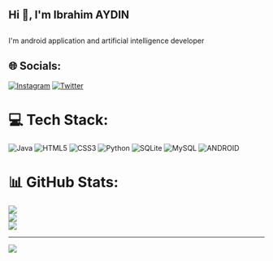  ##   Hi 👋, I'm Ibrahim AYDIN
##
I'm android application and artificial intelligence developer

## 🌐 Socials:
[![Instagram](https://img.shields.io/badge/Instagram-%23E4405F.svg?logo=Instagram&logoColor=white)](https://instagram.com/ibrahimaydn23) [![Twitter](https://img.shields.io/badge/Twitter-%231DA1F2.svg?logo=Twitter&logoColor=white)](https://twitter.com/ulanibo23) 

# 💻 Tech Stack:
![Java](https://img.shields.io/badge/java-%23ED8B00.svg?style=for-the-badge&logo=java&logoColor=white) ![HTML5](https://img.shields.io/badge/html5-%23E34F26.svg?style=for-the-badge&logo=html5&logoColor=white) ![CSS3](https://img.shields.io/badge/css3-%231572B6.svg?style=for-the-badge&logo=css3&logoColor=white) ![Python](https://img.shields.io/badge/python-3670A0?style=for-the-badge&logo=python&logoColor=ffdd54) ![SQLite](https://img.shields.io/badge/sqlite-%2307405e.svg?style=for-the-badge&logo=sqlite&logoColor=white) ![MySQL](https://img.shields.io/badge/mysql-%2300f.svg?style=for-the-badge&logo=mysql&logoColor=white) ![ANDROID](https://img.shields.io/badge/android-%2320232a.svg?style=for-the-badge&logo=android&logoColor=%a4c639)
# 📊 GitHub Stats:
![](https://github-readme-stats.vercel.app/api?username=ibrahimaydn&theme=dark&hide_border=false&include_all_commits=false&count_private=false)<br/>
![](https://github-readme-streak-stats.herokuapp.com/?user=ibrahimaydn&theme=dark&hide_border=false)<br/>
![](https://github-readme-stats.vercel.app/api/top-langs/?username=ibrahimaydn&theme=dark&hide_border=false&include_all_commits=false&count_private=false&layout=compact)

---
[![](https://visitcount.itsvg.in/api?id=ibrahimaydn&icon=0&color=0)](https://visitcount.itsvg.in)

<!-- Proudly created with GPRM ( https://gprm.itsvg.in ) -->
